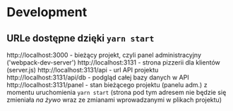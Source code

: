 # Development

## URLe dostępne dzięki `yarn start`
http://localhost:3000 - bieżący projekt, czyli panel administracyjny ('webpack-dev-server')
http://localhost:3131 - strona pizzerii dla klientów (server.js)
http://localhost:3131/api - url API projektu
http://localhost:3131/api/db - podgląd całej bazy danych w API 
http://localhost:3131/panel - stan bieżącego projektu (panelu adm.) z momentu uruchomienia `yarn start` (strona pod tym adresem nie będzie się zmieniała *na żywo* wraz ze zmianami wprowadzanymi w plikach projektu)